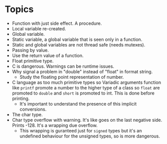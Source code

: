 # Topics

* Function with just side effect. A procedure.
* Local variable re-created.
* Global variable.
* Static variable, a global variable that is seen only in a function.
* Static and global variables are not thread safe (needs mutexes).
* Passing by value.
* Use the return value of a function.
* Float primitive type.
* C is dangerous. Warnings can be runtime issues.
* Why signal a problem in "double" instead of "float" in format string.
  * Study the floating point representation of number.
* C language as too much primitive types so Variadic arguments function like
`printf` promote a number to the higher type of a class so `float` are promoted
to `double` and `short` is promoted to int. This is done before printing.
  * It's important to understand the presence of this implicit conversions.
* The char type.
* Char type overflow with warning. It's like goes on the last negative side.
Prints -128. It's a wrapping due overflow.
  * This wrapping is guranteed just for `signed` types but it's an undefined behaviour
for the unsigned types, so is more dangerous.
